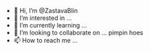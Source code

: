 - 👋 Hi, I’m @ZastavaBlin
- 👀 I’m interested in ...
- 🌱 I’m currently learning ...
- 💞️ I’m looking to collaborate on ... pimpin hoes
- 📫 How to reach me ...

<!---
ZastavaBlin/ZastavaBlin is a ✨ special ✨ repository because its `README.md` (this file) appears on your GitHub profile.
You can click the Preview link to take a look at your changes.
--->
